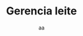 ---
title: Gerencia leite
subtitle: aa
excerpt: aa
challenges: aa
layout: case.html
production: "https://gerencialeite.com.br/"
tags:
 - design
 - desenvolvimento
 - projeto
---